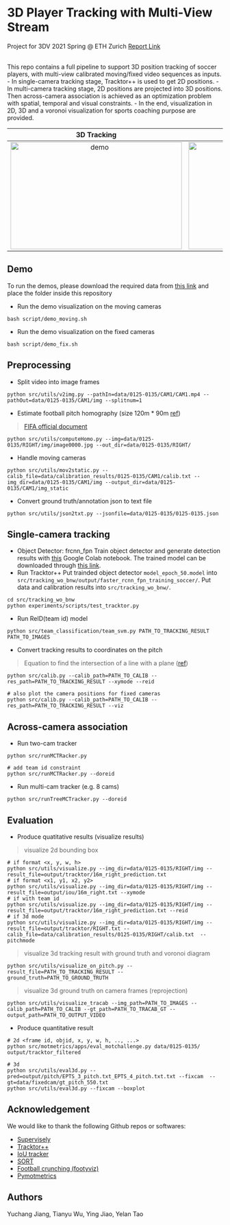 # 3D Player Tracking with Multi-View Stream
Project for 3DV 2021 Spring @ ETH Zurich [Report Link](./document/3dtracking_report_2021.pdf) <br/>

<br/>
This repo contains a full pipeline to support 3D position tracking of soccer players, with multi-view calibrated moving/fixed video sequences as inputs. 
- In single-camera tracking stage, Tracktor++ is used to get 2D positions.
- In multi-camera tracking stage, 2D positions are projected into 3D positions. Then across-camera association is achieved as an optimization problem with spatial, temporal and visual constraints.
- In the end, visualization in 2D, 3D and a voronoi visualization for sports coaching purpose are provided.

3D Tracking            |  Sports Coaching 
:-------------------------:|:-------------------------:
<img alt="demo" src="https://github.com/SherryJYC/3D-Tracking-MVS/blob/main/misc/cam1_right_team.gif" width="400" height="250" />  |  <img alt="demo" src="https://github.com/SherryJYC/3D-Tracking-MVS/blob/main/misc/cam1_right_team_gt_voronoi.gif" width="400" height="250" />

## Demo
To run the demos, please download the required data from [this link](https://polybox.ethz.ch/index.php/s/SrBn2DtKEJQaWFg) and place the folder inside this repository
- Run the demo visualization on the moving cameras
```shell
bash script/demo_moving.sh
```
- Run the demo visualization on the fixed cameras
```shell
bash script/demo_fix.sh
```

## Preprocessing 
- Split video into image frames
```
python src/utils/v2img.py --pathIn=data/0125-0135/CAM1/CAM1.mp4 --pathOut=data/0125-0135/CAM1/img --splitnum=1
```
- Estimate football pitch homography (size 120m * 90m [ref](https://www.quora.com/What-are-the-official-dimensions-of-a-soccer-field-in-the-FIFA-World-Cup))
> [FIFA official document](https://img.fifa.com/image/upload/datdz0pms85gbnqy4j3k.pdf)

```
python src/utils/computeHomo.py --img=data/0125-0135/RIGHT/img/image0000.jpg --out_dir=data/0125-0135/RIGHT/
```

- Handle moving cameras
```
python src/utils/mov2static.py --calib_file=data/calibration_results/0125-0135/CAM1/calib.txt --img_dir=data/0125-0135/CAM1/img --output_dir=data/0125-0135/CAM1/img_static
```
- Convert ground truth/annotation json to text file
```
python src/utils/json2txt.py --jsonfile=data/0125-0135/0125-0135.json
```

<!--
- After processing, data folder structure should be like:
```
data
├── 0125-0135
│   ├── CAM1
│   │   ├── img
│   │   ├── img_static
│   │   └── homo.npy
│   ├── RIGHT
│   │   
│   ├── proj_config.txt
│   ├── 16m_left.txt
│   ├── 16m_right.txt
│   └── id_mapping.txt
│       
└── calibration_results
    └── 0125-0135
        ├── CAM1
        └── RIGHT
```

- [Download preprocessed data](https://polybox.ethz.ch/index.php/s/CvcT5pxOY90bpIF)
> only include homography and config files, large image folder not included
-->
## Single-camera tracking
- Object Detector: frcnn_fpn
Train object detector and generate detection results with [this](https://colab.research.google.com/drive/18CI160namP1-sF82H6sgrDycvHZ1PbPm?usp=sharing) Google Colab notebook. The trained model can be downloaded through [this link](https://polybox.ethz.ch/index.php/s/SrBn2DtKEJQaWFg?path=%2Ftrained_frcnn_fpn).
- Run Tracktor++
Put trainded object detector ```model_epoch_50.model``` into  ```src/tracking_wo_bnw/output/faster_rcnn_fpn_training_soccer/```. Put data and calibration results into ```src/tracking_wo_bnw/```. 
```
cd src/tracking_wo_bnw
python experiments/scripts/test_tracktor.py
```
- Run ReID(team id) model
```
python src/team_classification/team_svm.py PATH_TO_TRACKING_RESULT PATH_TO_IMAGES
```
- Convert tracking results to coordinates on the pitch
> Equation to find the intersection of a line with a plane ([ref](https://math.stackexchange.com/questions/2041296/algorithm-for-line-in-plane-intersection-in-3d))

```shell
python src/calib.py --calib_path=PATH_TO_CALIB --res_path=PATH_TO_TRACKING_RESULT --xymode --reid

# also plot the camera positions for fixed cameras
python src/calib.py --calib_path=PATH_TO_CALIB --res_path=PATH_TO_TRACKING_RESULT --viz
```
## Across-camera association

- Run two-cam tracker
```
python src/runMCTRacker.py 

# add team id constraint
python src/runMCTRacker.py --doreid
```

- Run multi-cam tracker (e.g. 8 cams)
```
python src/runTreeMCTracker.py --doreid
```

## Evaluation

- Produce quatitative results (visualize results)
> visualize 2d bounding box

```shell
# if format <x, y, w, h>
python src/utils/visualize.py --img_dir=data/0125-0135/RIGHT/img --result_file=output/tracktor/16m_right_prediction.txt 
# if format <x1, y1, x2, y2>
python src/utils/visualize.py --img_dir=data/0125-0135/RIGHT/img --result_file=output/iou/16m_right.txt --xymode
# if with team id
python src/utils/visualize.py --img_dir=data/0125-0135/RIGHT/img --result_file=output/tracktor/16m_right_prediction.txt --reid
# if 3d mode
python src/utils/visualize.py --img_dir=data/0125-0135/RIGHT/img --result_file=output/tracktor/RIGHT.txt --calib_file=data/calibration_results/0125-0135/RIGHT/calib.txt  --pitchmode
```
> visualize 3d tracking result with ground truth and voronoi diagram

```
python src/utils/visualize_on_pitch.py --result_file=PATH_TO_TRACKING_RESULT --ground_truth=PATH_TO_GROUND_TRUTH
```
> visualize 3d ground truth on camera frames (reprojection)

```
python src/utils/visualize_tracab --img_path=PATH_TO_IMAGES --calib_path=PATH_TO_CALIB --gt_path=PATH_TO_TRACAB_GT --output_path=PATH_TO_OUTPUT_VIDEO
```
- Produce quantitative result

```
# 2d <frame id, objid, x, y, w, h, .., ...>
python src/motmetrics/apps/eval_motchallenge.py data/0125-0135/ output/tracktor_filtered

# 3d
python src/utils/eval3d.py --pred=output/pitch/EPTS_3_pitch.txt_EPTS_4_pitch.txt.txt --fixcam  --gt=data/fixedcam/gt_pitch_550.txt
python src/utils/eval3d.py --fixcam --boxplot
```

<!--
## Result

> 0125-0135 right moving camera
```
SORT
         IDF1   IDP   IDR  Rcll  Prcn GT MT PT ML   FP   FN IDs   FM   MOTA  MOTP IDt IDa IDm
RIGHT   58.3% 49.4% 71.3% 83.4% 57.8% 25 15 10  0 3674 1001  27  181  22.0% 0.340   5  23   1
CAM1    43.8% 35.3% 57.5% 67.9% 41.7% 22  6 15  1 2786  942  36  112 -28.2% 0.360   7  27   0
OVERALL 53.3% 44.4% 66.8% 78.3% 52.1% 47 21 25  1 6460 1943  63  293   5.5% 0.346  12  50   1

IOU
         IDF1   IDP   IDR  Rcll  Prcn GT MT PT ML   FP   FN IDs   FM   MOTA  MOTP IDt IDa IDm
RIGHT   61.8% 53.3% 73.6% 82.9% 60.0% 25 17  8  0 3330 1029  46  279  26.9% 0.336  15  23   1
CAM1    42.6% 33.2% 59.2% 67.7% 38.0% 22  6 15  1 3238  948  53  144 -44.4% 0.355   7  31   0
OVERALL 54.9% 45.6% 68.9% 77.9% 51.5% 47 23 23  1 6568 1977  99  423   3.6% 0.341  22  54   1

Tracktor
         IDF1   IDP   IDR  Rcll  Prcn GT MT PT ML   FP   FN IDs   FM   MOTA  MOTP IDt IDa IDm
RIGHT   72.6% 69.7% 75.8% 85.9% 79.0% 25 19  6  0 1376  848  21  213  62.8% 0.322   7  15   1
CAM1    49.3% 39.4% 65.9% 69.4% 41.5% 22  6 15  1 2871  899  17  146 -29.0% 0.344  10   7   0
OVERALL 63.7% 56.7% 72.6% 80.5% 63.0% 47 25 21  1 4247 1747  38  359  32.7% 0.328  17  22   1

```
-->

## Acknowledgement
We would like to thank the following Github repos or softwares: <br/>
- [Supervisely](https://app.supervise.ly/init)
- [Tracktor++](https://github.com/phil-bergmann/tracking_wo_bnw)
- [IoU tracker](https://github.com/GBJim/iou_tracker)
- [SORT](https://github.com/abewley/sort)
- [Football crunching (footyviz)](https://medium.com/football-crunching)
- [Pymotmetrics](https://github.com/cheind/py-motmetrics)

## Authors
Yuchang Jiang, Tianyu Wu, Ying Jiao, Yelan Tao

